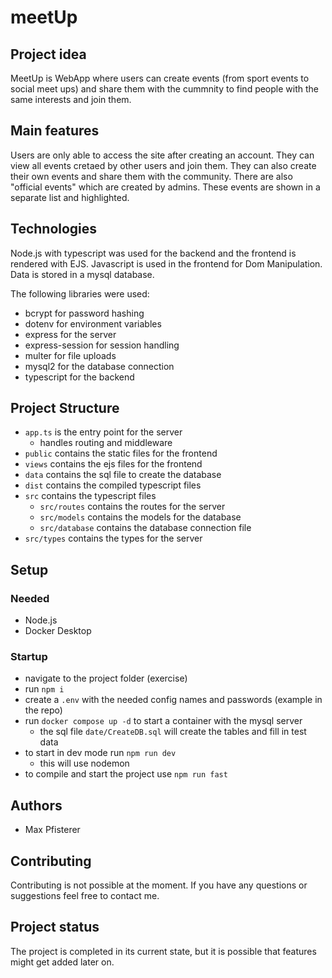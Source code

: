 # meetUp

## Project idea
MeetUp is WebApp where users can create events (from sport events to social meet ups) and share them with the cummnity to find people with the same interests and join them.

## Main features
Users are only able to access the site after creating an account. They can view all events cretaed by other users and join them. They can also create their own events and share them with the community.
There are also "official events" which are created by admins. These events are shown in a separate list and highlighted. 

## Technologies
Node.js with typescript was used for the backend and the frontend is rendered with EJS. Javascript is used in the frontend for Dom Manipulation. Data is stored in a mysql database.

The following libraries were used:
- bcrypt for password hashing
- dotenv for environment variables
- express for the server
- express-session for session handling
- multer for file uploads
- mysql2 for the database connection
- typescript for the backend

## Project Structure
- `app.ts` is the entry point for the server
    - handles routing and middleware
- `public` contains the static files for the frontend
- `views` contains the ejs files for the frontend
- `data` contains the sql file to create the database
- `dist` contains the compiled typescript files
- `src` contains the typescript files
    - `src/routes` contains the routes for the server
    - `src/models` contains the models for the database
    - `src/database` contains the database connection file
- `src/types` contains the types for the server

## Setup
### Needed
- Node.js
- Docker Desktop

### Startup
- navigate to the project folder (exercise)
- run `npm i`
- create a `.env` with the needed config names and passwords (example in the repo)
- run `docker compose up -d` to start a container with the mysql server
    - the sql file `date/CreateDB.sql` will create the tables and fill in test data
- to start in dev mode run `npm run dev`
    - this will use nodemon
- to compile and start the project use `npm run fast`

## Authors
- Max Pfisterer


## Contributing
Contributing is not possible at the moment. If you have any questions or suggestions feel free to contact me.

## Project status
The project is completed in its current state, but it is possible that features might get added later on.
